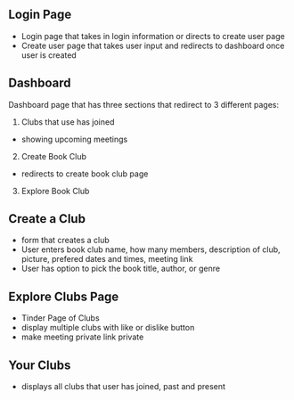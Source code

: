 ## Login Page
* Login page that takes in login information or directs to create user page
* Create user page that takes user input and redirects to dashboard once user is created

## Dashboard
Dashboard page that has three sections that redirect to 3 different pages:

1. Clubs that use has joined
* showing upcoming meetings
2. Create Book Club
* redirects to create book club page
3. Explore Book Club

## Create a Club
* form that creates a club
* User enters book club name, how many members, description of club, picture, prefered dates and times, meeting link
* User has option to pick the book title, author, or genre

## Explore Clubs Page
* Tinder Page of Clubs
* display multiple clubs with like or dislike button
* make meeting private link private 

## Your Clubs
* displays all clubs that user has joined, past and present

